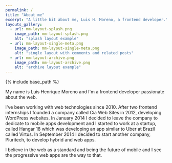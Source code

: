```yaml
---
permalink: /
title: "About me"
excerpt: "A little bit about me, Luis H. Moreno, a frontend developer."
layouts_gallery:
  - url: mm-layout-splash.png
    image_path: mm-layout-splash.png
    alt: "splash layout example"
  - url: mm-layout-single-meta.png
    image_path: mm-layout-single-meta.png
    alt: "single layout with comments and related posts"
  - url: mm-layout-archive.png
    image_path: mm-layout-archive.png
    alt: "archive layout example"
---
```


{% include base_path %}

My name is Luis Henrique Moreno and I'm a frontend developer passionate about the web.

I've been working with web technologies since 2010. After two frontend internships I founded a company called Cia Web Sites in 2012, developing WordPress websites. In January 2014 I decided to leave the company to dedicate to mobile apps development and I started to work at a startup, called Hangar 18 which was developing an app similar to Uber at Brazil called Virtus. In September 2014 I decided to start another company, Pluritech, to develop hybrid and web apps.

I believe in the web as a standard and being the future of mobile and I see the progressive web apps are the way to that.
